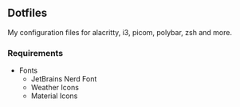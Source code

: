 ## Dotfiles

My configuration files for alacritty, i3, picom, polybar, zsh and more.

### Requirements
- Fonts
  - JetBrains Nerd Font
  - Weather Icons
  - Material Icons